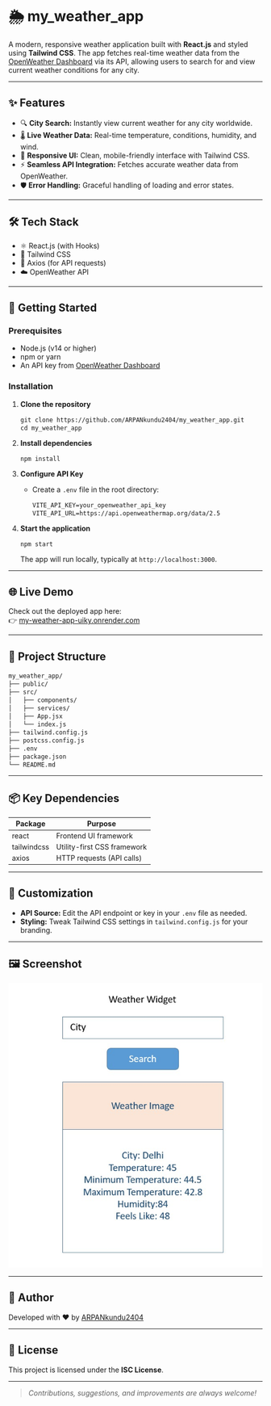 # 🌦️ my_weather_app

A modern, responsive weather application built with **React.js** and styled using **Tailwind CSS**. The app fetches real-time weather data from the [OpenWeather Dashboard](https://dashboard.openweather.co.uk/) via its API, allowing users to search for and view current weather conditions for any city.

---

## ✨ Features

- 🔍 **City Search:** Instantly view current weather for any city worldwide.
- 🌡️ **Live Weather Data:** Real-time temperature, conditions, humidity, and wind.
- 🎨 **Responsive UI:** Clean, mobile-friendly interface with Tailwind CSS.
- ⚡ **Seamless API Integration:** Fetches accurate weather data from OpenWeather.
- 🛡️ **Error Handling:** Graceful handling of loading and error states.

---

## 🛠️ Tech Stack

- ⚛️ React.js (with Hooks)
- 💨 Tailwind CSS
- 🔗 Axios (for API requests)
- ☁️ OpenWeather API

---

## 🚀 Getting Started

### Prerequisites

- Node.js (v14 or higher)
- npm or yarn
- An API key from [OpenWeather Dashboard](https://dashboard.openweather.co.uk/)

### Installation

1. **Clone the repository**
   ```
   git clone https://github.com/ARPANkundu2404/my_weather_app.git
   cd my_weather_app
   ```

2. **Install dependencies**
   ```
   npm install
   ```

3. **Configure API Key**
   - Create a `.env` file in the root directory:
     ```
     VITE_API_KEY=your_openweather_api_key
     VITE_API_URL=https://api.openweathermap.org/data/2.5
     ```

4. **Start the application**
   ```
   npm start
   ```
   The app will run locally, typically at `http://localhost:3000`.

---

## 🌐 Live Demo

Check out the deployed app here:  
👉 [my-weather-app-uiky.onrender.com](https://my-weather-app-uiky.onrender.com)

---

## 📁 Project Structure

```
my_weather_app/
├── public/
├── src/
│   ├── components/
│   ├── services/
│   ├── App.jsx
│   └── index.js
├── tailwind.config.js
├── postcss.config.js
├── .env
├── package.json
└── README.md
```

---

## 📦 Key Dependencies

| Package     | Purpose                    |
|-------------|----------------------------|
| react       | Frontend UI framework      |
| tailwindcss | Utility-first CSS framework|
| axios       | HTTP requests (API calls)  |

---

## 🎨 Customization

- **API Source:** Edit the API endpoint or key in your `.env` file as needed.
- **Styling:** Tweak Tailwind CSS settings in `tailwind.config.js` for your branding.

---

## 🖼️ Screenshot

![App UI](weather_app_ui.jpg)

---

## 👤 Author

Developed with ❤️ by [ARPANkundu2404](https://github.com/ARPANkundu2404)

---

## 📄 License

This project is licensed under the **ISC License**.

---

> _Contributions, suggestions, and improvements are always welcome!_